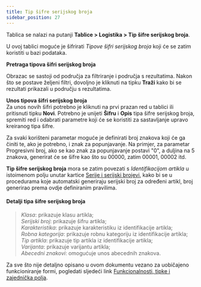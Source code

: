 ```yaml
---
title: Tip šifre serijskog broja
sidebar_position: 27
---
```


Tablica se nalazi na putanji **Tablice > Logistika > Tip šifre serijskog broja**.

U ovoj tablici moguće je šifrirati *Tipove šifri serijskog broja* koji će se zatim koristiti u bazi podataka. 

**Pretraga tipova šifri serijskog broja**

Obrazac se sastoji od područja za filtriranje i područja s rezultatima. Nakon što se postave željeni filtri, dovoljno je kliknuti na tipku **Traži** kako bi se rezultati prikazali u području s rezultatima.

**Unos tipova šifri serijskog broja**  
Za unos novih šifri potrebno je kliknuti na prvi prazan red u tablici ili pritisnuti tipku **Novi**. Potrebno je unijeti **Šifru** i **Opis** tipa šifre serijskog broja, spremiti red i odabrati parametre koji će se koristiti za sastavljanje upravo kreiranog tipa šifre.  

Za svaki korišteni parametar moguće je definirati broj znakova koji će ga činiti te, ako je potrebno, i znak za popunjavanje.
Na primjer, za parametar Progresivni broj, ako se kao znak za popunjavanje postavi "0", a duljina na 5 znakova, generirat će se šifre kao što su 00000, zatim 00001, 00002 itd.  

**Tip šifre serijskog broja** mora se zatim povezati s *Identifikacijom artikla* u istoimenom polju unutar kartice [Serije i serijski brojevi](/docs/erp-home/registers/items/create-new-item), kako bi se u procedurama koje automatski generiraju serijski broj za određeni artikl, broj generirao prema ovdje definiranim pravilima.  

#### Detalji tipa šifre serijskog broja  

> *Klasa*: prikazuje klasu artikla;      
> *Serijski broj*: prikazuje šifru artikla;       
> *Karakteristika*: prikazuje karakteristiku iz identifikacije artikla;     
> *Robna kategorija*: prikazuje robnu kategoriju iz identifikacije artikla;     
> *Tip artikla*: prikazuje tip artikla iz identifikacije artikla;     
> *Varijanta*: prikazuje varijantu artikla;     
> *Abecedni znakovi*: omogućuje unos abecednih znakova.         

Za sve što nije detaljno opisano u ovom dokumentu vezano za uobičajeno funkcioniranje formi, pogledati sljedeći link [Funkcionalnosti, tipke i zajednička polja](/docs/guide/common).